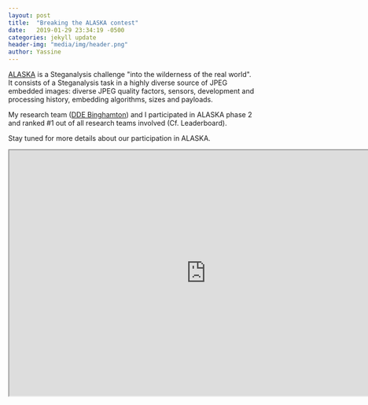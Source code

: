 ```yaml
---
layout: post
title:  "Breaking the ALASKA contest"
date:   2019-01-29 23:34:19 -0500
categories: jekyll update
header-img: "media/img/header.png"
author: Yassine
---
```

[ALASKA](https://alaska.utt.fr/) is a Steganalysis challenge "into the wilderness
of the real world". It consists of a Steganalysis task in a highly diverse source of JPEG embedded images: diverse JPEG quality factors, sensors, development and processing history, embedding algorithms, sizes and payloads.

My research team ([DDE Binghamton](http://dde.binghamton.edu/)) and I participated in ALASKA phase 2 and ranked #1 out of all research teams involved (Cf. Leaderboard).

Stay tuned for more details about our participation in ALASKA.

<iframe id="leaderboard-tabs" src="https://alaska.utt.fr/#leaderboard" width="800" height="500"></iframe>
